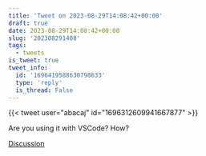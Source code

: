 ```yaml
---
title: 'Tweet on 2023-08-29T14:08:42+00:00'
draft: true
date: 2023-08-29T14:08:42+00:00
slug: '202308291408'
tags:
  - tweets
is_tweet: true
tweet_info:
  id: '1696419588630798633'
  type: 'reply'
  is_thread: False
---
```




{{< tweet user="abacaj" id="1696312609941667877" >}}

Are you using it with VSCode? How?

[Discussion](https://x.com/sytelus/status/1696419588630798633)
